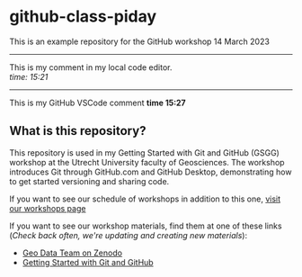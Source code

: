 # github-class-piday
This is an example repository for the GitHub workshop 14 March 2023

***

This is my comment in my local code editor.  
*time: 15:21*

*** 

This is my GitHub VSCode comment
**time 15:27**

## What is this repository?

This repository is used in my Getting Started with Git and GitHub (GSGG) workshop at the Utrecht University faculty of Geosciences. The workshop introduces Git through GitHub.com and GitHub Desktop, demonstrating how to get started versioning and sharing code. 

If you want to see our schedule of workshops in addition to this one, [visit our workshops page](https://geo-data-support.sites.uu.nl/workshops/)

If you want to see our workshop materials, find them at one of these links (*Check back often, we're updating and creating new materials*):

* [Geo Data Team on Zenodo](https://zenodo.org/communities/uu-geo-data-team)
* [Getting Started with Git and GitHub](https://doi.org/10.5281/zenodo.7740061)